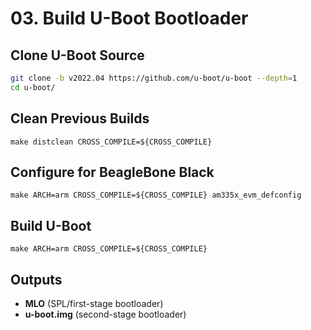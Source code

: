 # 03. Build U-Boot Bootloader

## Clone U-Boot Source

```bash
git clone -b v2022.04 https://github.com/u-boot/u-boot --depth=1
cd u-boot/
```

## Clean Previous Builds
```
make distclean CROSS_COMPILE=${CROSS_COMPILE}
```

## Configure for BeagleBone Black
```
make ARCH=arm CROSS_COMPILE=${CROSS_COMPILE} am335x_evm_defconfig
```

## Build U-Boot
```
make ARCH=arm CROSS_COMPILE=${CROSS_COMPILE}
```

## Outputs

- **MLO** (SPL/first-stage bootloader)  
- **u-boot.img** (second-stage bootloader)
